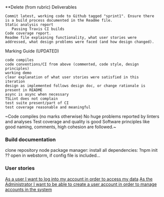 **Delete (from rubric)
Deliverables

    Commit latest, working code to Github tagged "sprint1". Ensure there is a build process documented in the Readme file.
    Static analysis report 
       Passing Travis CI builds
    Code coverage report.
    Readme file explaining functionality, what user stories were addressed, what design problems were faced (and how design changed).


Marking Guide (UPDATED)

    code compiles
    code conventions/CI from above (commented, code style, design principles)
    working demo
    clear explanation of what user stories were satisfied in this iteration
    design as implemented follows design doc, or change rationale is present in README
    async is async when necessary
    TSLint does not complain
    test suite present/part of CI
    test coverage reasonable and meaningful
   
   ~Code compiles (no marks otherwise)
    No huge problems reported by linters and analyses
    Test coverage and quality is good
    Software principles like good naming, comments, high cohesion are followed.~
    
    
    


### Build documentation
clone repository
node package manager: install all dependencies: ?npm init ?? 
open in webstorm, if config file is included...







### User stories
[As a user I want to log into my account in order to access my data](https://github.com/seng350/seng350f19-project-2-1/issues/2) 
[As the Administrator I want to be able to create a user account in order to manage accounts in the system](https://github.com/seng350/seng350f19-project-2-1/issues/13)
